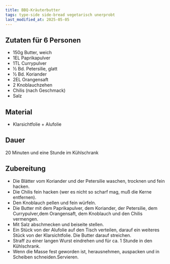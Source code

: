 ```yaml
---
title: BBQ-Kräuterbutter
tags: type-side side-bread vegetarisch unerprobt
last_modified_at: 2025-05-05
---
```

## Zutaten für 6 Personen
* 150g Butter, weich
* 1EL Paprikapulver
* 1TL Currypulver
* ½ Bd. Petersilie, glatt
* ½ Bd. Koriander
* 2EL Orangensaft
* 2 Knoblauchzehen
* Chilis (nach Geschmack)
* Salz

## Material
* Klarsichtfolie + Alufolie

## Dauer
20 Minuten und eine Stunde im Kühlschrank

## Zubereitung
* Die Blätter vom Koriander und der Petersilie waschen, trocknen und fein hacken.
* Die Chilis fein hacken (wer es nicht so scharf mag, muß die Kerne entfernen).
* Den Knoblauch pellen und fein würfeln.
* Die Butter mit dem Paprikapulver, dem Koriander, der Petersilie, dem Currypulver,dem Orangensaft, dem Knoblauch und den Chilis vermengen.
* Mit Salz abschmecken und beiseite stellen.
* Ein Stück von der Alufolie auf den Tisch verteilen, darauf ein weiteres Stück von der Klarsichtfolie. Die Butter darauf streichen.
* Straff zu einer langen Wurst eindrehen und für ca. 1 Stunde in den Kühlschrank. 
* Wenn die Masse fest geworden ist, herausnehmen, auspacken und in Scheiben schneiden.Servieren.




